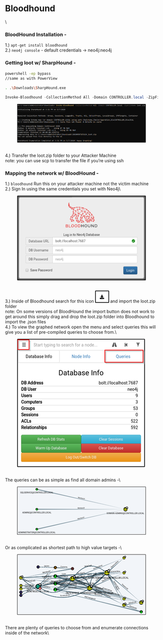 # Bloodhound

\


### BloodHound Installation -

1.) `apt-get install bloodhound`    \
2.) `neo4j console` - default credentials -> neo4j:neo4j

### Getting loot w/ SharpHound -&#x20;

```bash
powershell -ep bypass 
//same as with PowerView
```

```bash
. .\Downloads\SharpHound.exe
```

```powershell
Invoke-Bloodhound -CollectionMethod All -Domain CONTROLLER.local -ZipFileName loot.zip
```

<figure><img src="../.gitbook/assets/image (26) (1).png" alt=""><figcaption></figcaption></figure>

\
4.) Transfer the loot.zip folder to your Attacker Machine\
note: you can use scp to transfer the file if you’re using ssh

### Mapping the network w/ BloodHound -

1.) `bloodhound` Run this on your attacker machine not the victim machine\
2.) Sign In using the same credentials you set with Neo4j\


<figure><img src="../.gitbook/assets/image (27) (1).png" alt=""><figcaption></figcaption></figure>

\
3.) Inside of Bloodhound search for this icon <img src="../.gitbook/assets/image (28) (1).png" alt="" data-size="line"> and import the loot.zip folder\
note: On some versions of BloodHound the import button does not work to get around this simply drag and drop the loot.zip folder into Bloodhound to import the .json files\
4.) To view the graphed network open the menu and select queries this will give you a list of pre-compiled queries to choose from.\


<figure><img src="../.gitbook/assets/image (29) (1).png" alt=""><figcaption></figcaption></figure>

\
The queries can be as simple as find all domain admins -\


<figure><img src="../.gitbook/assets/image (30) (1).png" alt=""><figcaption></figcaption></figure>

\
Or as complicated as shortest path to high value targets -\


<figure><img src="../.gitbook/assets/image (31) (1).png" alt=""><figcaption></figcaption></figure>

\
There are plenty of queries to choose from and enumerate connections inside of the network\
